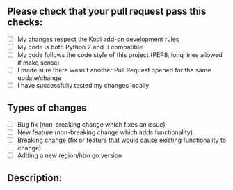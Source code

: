 ## Please check that your pull request pass this checks:

-  [ ] My changes respect the [Kodi add-on development rules](https://kodi.wiki/view/Add-on_rules)
-  [ ] My code is both Python 2 and 3 compatible
-  [ ] My code follows the code style of this project (PEP8, long lines allowed if make sense)
-  [ ] I made sure there wasn't another Pull Request opened for the same update/change
-  [ ] I have successfully tested my changes locally

## Types of changes
<!--- What types of changes does your code introduce? Put an `x` in all the boxes that apply: -->
-  [ ] Bug fix (non-breaking change which fixes an issue)
-  [ ] New feature (non-breaking change which adds functionality)
-  [ ] Breaking change (fix or feature that would cause existing functionality to change)
-  [ ] Adding a new region/hbo go version

## Description:
